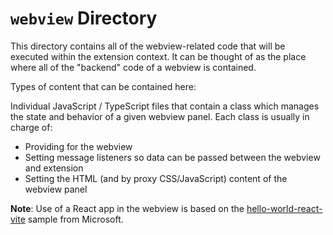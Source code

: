 # `webview` Directory

This directory contains all of the webview-related code that will be executed within the extension context. It can be thought of as the place where all of the "backend" code of a webview is contained.

Types of content that can be contained here:

Individual JavaScript / TypeScript files that contain a class which manages the state and behavior of a given webview panel. Each class is usually in charge of:

- Providing for the webview
- Setting message listeners so data can be passed between the webview and extension
- Setting the HTML (and by proxy CSS/JavaScript) content of the webview panel

**Note**: Use of a React app in the webview is based on the [hello-world-react-vite](https://github.com/microsoft/vscode-webview-ui-toolkit-samples/tree/main/frameworks/hello-world-react-vite) sample from Microsoft.
